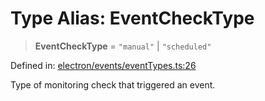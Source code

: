 # Type Alias: EventCheckType

> **EventCheckType** = `"manual"` \| `"scheduled"`

Defined in: [electron/events/eventTypes.ts:26](https://github.com/Nick2bad4u/Uptime-Watcher/blob/3cce0c3b352c8390536ca3c7399ece50a05faf18/electron/events/eventTypes.ts#L26)

Type of monitoring check that triggered an event.
